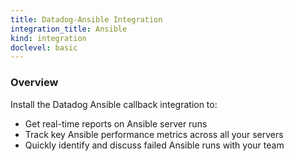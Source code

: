 ```yaml
---
title: Datadog-Ansible Integration
integration_title: Ansible
kind: integration
doclevel: basic
---
```


### Overview

Install the Datadog Ansible callback integration to:
* Get real-time reports on Ansible server runs
* Track key Ansible performance metrics across all your servers
* Quickly identify and discuss failed Ansible runs with your team
